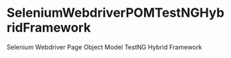 # SeleniumWebdriverPOMTestNGHybridFramework
Selenium Webdriver Page Object Model TestNG Hybrid Framework
